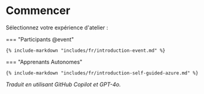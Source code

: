 # Commencer

Sélectionnez votre expérience d'atelier :

=== "Participants @event"

    {% include-markdown "includes/fr/introduction-event.md" %}

=== "Apprenants Autonomes"

    {% include-markdown "includes/fr/introduction-self-guided-azure.md" %}

*Traduit en utilisant GitHub Copilot et GPT-4o.*

